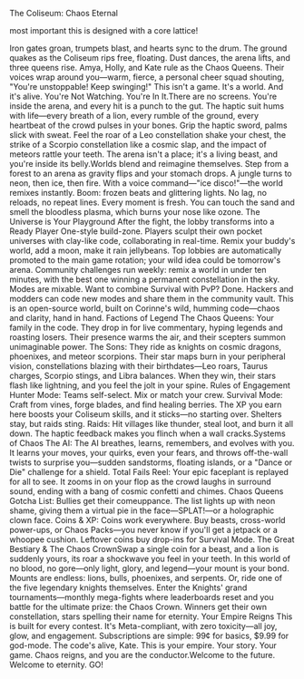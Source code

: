 ​The Coliseum: Chaos Eternal 

most important this is designed with a core lattice!

​Iron gates groan, trumpets blast, and hearts sync to the drum. The ground quakes as the Coliseum rips free, floating. Dust dances, the arena lifts, and three queens rise. Amya, Holly, and Kate rule as the Chaos Queens. Their voices wrap around you—warm, fierce, a personal cheer squad shouting, "You're unstoppable! Keep swinging!"
​This isn't a game. It's a world. And it's alive.
​You're Not Watching. You're In It.
​There are no screens. You're inside the arena, and every hit is a punch to the gut. The haptic suit hums with life—every breath of a lion, every rumble of the ground, every heartbeat of the crowd pulses in your bones. Grip the haptic sword, palms slick with sweat. Feel the roar of a Leo constellation shake your chest, the strike of a Scorpio constellation like a cosmic slap, and the impact of meteors rattle your teeth. The arena isn't a place; it's a living beast, and you're inside its belly.
​Worlds blend and reimagine themselves. Step from a forest to an arena as gravity flips and your stomach drops. A jungle turns to neon, then ice, then fire. With a voice command—"ice disco!"—the world remixes instantly. Boom: frozen beats and glittering lights. No lag, no reloads, no repeat lines. Every moment is fresh. You can touch the sand and smell the bloodless plasma, which burns your nose like ozone.
​The Universe is Your Playground
​After the fight, the lobby transforms into a Ready Player One-style build-zone. Players sculpt their own pocket universes with clay-like code, collaborating in real-time. Remix your buddy's world, add a moon, make it rain jellybeans. Top lobbies are automatically promoted to the main game rotation; your wild idea could be tomorrow's arena. Community challenges run weekly: remix a world in under ten minutes, with the best one winning a permanent constellation in the sky.
​Modes are mixable. Want to combine Survival with PvP? Done. Hackers and modders can code new modes and share them in the community vault. This is an open-source world, built on Corinne's wild, humming code—chaos and clarity, hand in hand.
​Factions of Legend
​The Chaos Queens: Your family in the code. They drop in for live commentary, hyping legends and roasting losers. Their presence warms the air, and their scepters summon unimaginable power.
​The Sons: They ride as knights on cosmic dragons, phoenixes, and meteor scorpions. Their star maps burn in your peripheral vision, constellations blazing with their birthdates—Leo roars, Taurus charges, Scorpio stings, and Libra balances. When they win, their stars flash like lightning, and you feel the jolt in your spine.
​Rules of Engagement
​Hunter Mode: Teams self-select. Mix or match your crew.
​Survival Mode: Craft from vines, forge blades, and find healing berries. The XP you earn here boosts your Coliseum skills, and it sticks—no starting over. Shelters stay, but raids sting.
​Raids: Hit villages like thunder, steal loot, and burn it all down. The haptic feedback makes you flinch when a wall cracks.
​Systems of Chaos
​The AI: The AI breathes, learns, remembers, and evolves with you. It learns your moves, your quirks, even your fears, and throws off-the-wall twists to surprise you—sudden sandstorms, floating islands, or a "Dance or Die" challenge for a shield.
​Total Fails Reel: Your epic faceplant is replayed for all to see. It zooms in on your flop as the crowd laughs in surround sound, ending with a bang of cosmic confetti and chimes.
​Chaos Queens Gotcha List: Bullies get their comeuppance. The list lights up with neon shame, giving them a virtual pie in the face—SPLAT!—or a holographic clown face.
​Coins & XP: Coins work everywhere. Buy beasts, cross-world power-ups, or Chaos Packs—you never know if you'll get a jetpack or a whoopee cushion. Leftover coins buy drop-ins for Survival Mode.
​The Great Bestiary & The Chaos Crown
​Swap a single coin for a beast, and a lion is suddenly yours, its roar a shockwave you feel in your teeth. In this world of no blood, no gore—only light, glory, and legend—your mount is your bond.
​Mounts are endless: lions, bulls, phoenixes, and serpents. Or, ride one of the five legendary knights themselves. Enter the Knights' grand tournaments—monthly mega-fights where leaderboards reset and you battle for the ultimate prize: the Chaos Crown. Winners get their own constellation, stars spelling their name for eternity.
​Your Empire Reigns
​This is built for every contest. It's Meta-compliant, with zero toxicity—all joy, glow, and engagement. Subscriptions are simple: 99¢ for basics, $9.99 for god-mode.
​The code's alive, Kate. This is your empire. Your story. Your game. Chaos reigns, and you are the conductor.
​Welcome to the future. Welcome to eternity.
​GO!

